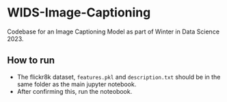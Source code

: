 # WIDS-Image-Captioning
Codebase for an Image Captioning Model as part of Winter in Data Science 2023.

## How to run
 - The flickr8k dataset, `features.pkl` and `description.txt` should be in the same folder as the main jupyter notebook.
 - After confirming this, run the noteobook.